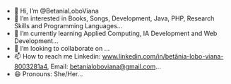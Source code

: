 - 👋 Hi, I’m @BetaniaLoboViana
- 👀 I’m interested in Books, Songs, Development, Java, PHP, Research Skills and Programming Languages...
- 🌱 I’m currently learning Applied Computing, IA Development and Web Development...
- 💞️ I’m looking to collaborate on ...
- 📫 How to reach me Linkedin: www.linkedin.com/in/betânia-lobo-viana-8003281a4, Email: betanialoboviana@gmail.com...
- 😄 Pronouns: She/Her...


<!---
BetaniaLoboViana/BetaniaLoboViana is a ✨ special ✨ repository because its `README.md` (this file) appears on your GitHub profile.
You can click the Preview link to take a look at your changes.
--->
